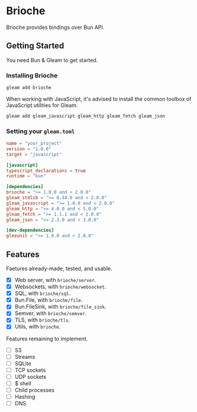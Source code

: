 # Brioche

Brioche provides bindings over Bun API.

## Getting Started

You need Bun & Gleam to get started.

### Installing Brioche

```sh
gleam add brioche
```

When working with JavaScript, it's advised to install the common toolbox of
JavaScript utilities for Gleam.

```sh
gleam add gleam_javascript gleam_http gleam_fetch gleam_json
```

### Setting your `gleam.toml`

```toml
name = "your_project"
version = "1.0.0"
target = "javascript"

[javascript]
typescript_declarations = true
runtime = "bun"

[dependencies]
brioche = ">= 1.0.0 and < 2.0.0"
gleam_stdlib = ">= 0.44.0 and < 2.0.0"
gleam_javascript = ">= 1.0.0 and < 2.0.0"
gleam_http = ">= 4.0.0 and < 5.0.0"
gleam_fetch = ">= 1.1.1 and < 2.0.0"
gleam_json = ">= 2.3.0 and < 3.0.0"

[dev-dependencies]
gleeunit = ">= 1.0.0 and < 2.0.0"
```

## Features

Faetures already-made, tested, and usable.

- [x] Web server, with `brioche/server`.
- [x] Websockets, with `brioche/websocket`.
- [x] SQL, with `brioche/sql`.
- [x] Bun.File, with `brioche/file`.
- [x] Bun.FileSink, with `brioche/file_sink`.
- [x] Semver, with `brioche/semver`.
- [x] TLS, with `brioche/tls`.
- [x] Utils, with `brioche`.

Features remaining to implement.

- [ ] S3
- [ ] Streams
- [ ] SQLite
- [ ] TCP sockets
- [ ] UDP sockets
- [ ] $ shell
- [ ] Child processes
- [ ] Hashing
- [ ] DNS
